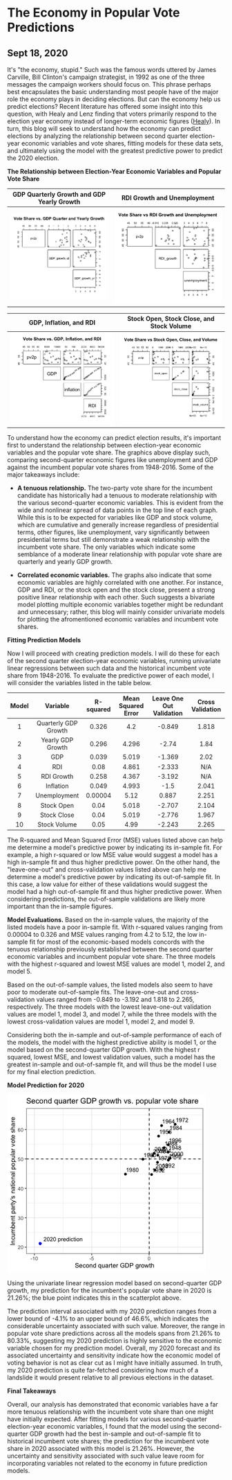 # The Economy in Popular Vote Predictions
## Sept 18, 2020

It's "the economy, stupid." Such was the famous words uttered by James Carville, Bill Clinton's campaign strategist, in 1992 as one of the three messages the campaign workers should focus on. This phrase perhaps best encapsulates the basic understanding most people have of the major role the economy plays in deciding elections. But can the economy help us predict elections? Recent literature has offered some insight into this question, with Healy and Lenz finding that voters primarily respond to the election year economy instead of longer-term economic figures ([Healy](https://www-jstor-org.ezp-prod1.hul.harvard.edu/stable/24363467?seq=1#metadata_info_tab_contents)). In turn, this blog will seek to understand how the economy can predict elections by analyzing the relationship between second quarter election-year economic variables and vote shares, fitting models for these data sets, and ultimately using the model with the greatest predictive power to predict the 2020 election.

**The Relationship between Election-Year Economic Variables and Popular Vote Share** 

GDP Quarterly Growth and GDP Yearly Growth  |  RDI Growth and Unemployment
:-------------------------:|:-------------------------:
![](Economy2.png)|![](Economy3.png)

GDP, Inflation, and RDI       |  Stock Open, Stock Close, and Stock Volume
:-------------------------:|:-------------------------:
![](Economy1.png)|![](Economy4.png)

To understand how the economy can predict election results, it's important first to understand the relationship between election-year economic variables and the popular vote share. The graphics above display such, comparing second-quarter economic figures like unemployment and GDP against the incumbent popular vote shares from 1948-2016. Some of the major takeaways include:

* **A tenuous relationship.** The two-party vote share for the incumbent candidate has historically had a tenuous to moderate relationship with the various second-quarter economic variables. This is evident from the wide and nonlinear spread of data points in the top line of each graph. While this is to be expected for variables like GDP and stock volume, which are cumulative and generally increase regardless of presidential terms, other figures, like unemployment, vary significantly between presidential terms but still demonstrate a weak relationship with the incumbent vote share. The only variables which indicate some semblance of a moderate linear relationship with popular vote share are quarterly and yearly GDP growth.

* **Correlated economic variables.** The graphs also indicate that some economic variables are highly correlated with one another. For instance, GDP and RDI, or the stock open and the stock close, present a strong positive linear relationship with each other. Such suggests a bivariate model plotting multiple economic variables together might be redundant and unnecessary; rather, this blog will mainly consider univariate models for plotting the afromentioned economic variables and incumbent vote shares.

**Fitting Prediction Models** 

Now I will proceed with creating prediction models. I will do these for each of the second quarter election-year economic variables, running univariate linear regressions between such data and the historical incumbent vote share from 1948-2016. To evaluate the predictive power of each model, I will consider the variables listed in the table below. 

|  Model | Variable  | R-squared  | Mean Squared Error  | Leave One Out Validation  | Cross Validation |
|:-:|:-:|:-:|:-:|:-:|:-:|
| 1 | Quarterly GDP Growth  | 0.326   | 4.2  | -0.849  | 1.818  |
| 2 | Yearly GDP Growth  | 0.296  | 4.296  | -2.74  | 1.84  |
| 3  | GDP  | 0.039  | 5.019  | -1.369   | 2.02  |
| 4 | RDI  | 0.08  | 4.861  | -2.333  | N/A  |
| 5  | RDI Growth  | 0.258  | 4.367  | -3.192   | N/A  |
| 6 | Inflation  | 0.049  | 4.993  | -1.5  | 2.041  | 
| 7 | Unemployment  | 0.00004  | 5.12  | 0.887  | 2.251  |
| 8 | Stock Open  | 0.04  | 5.018   | -2.707  | 2.104  |
| 9  | Stock Close  | 0.04   | 5.019  | -2.776  | 1.967   |
| 10  | Stock Volume  | 0.05  | 4.99  | -2.243  | 2.265  |

The R-squared and Mean Squared Error (MSE) values listed above can help me determine a model's predictive power by indicating its in-sample fit. For example, a high r-squared or low MSE value would suggest a model has a high in-sample fit and thus higher predictive power. On the other hand, the "leave-one-out" and cross-validation values listed above can help me determine a model's predictive power by indicating its out-of-sample fit. In this case, a low value for either of these validations would suggest the model had a high out-of-sample fit and thus higher predictive power. When considering predictions, the out-of-sample validations are likely more important than the in-sample figures.

**Model Evaluations.** Based on the in-sample values, the majority of the listed models have a poor in-sample fit. With r-squared values ranging from 0.00004 to 0.326 and MSE values ranging from 4.2 to 5.12, the low in-sample fit for most of the economic-based models concords with the tenuous relationship previously established between the second quarter economic variables and incumbent popular vote share. The three models with the highest r-squared and lowest MSE values are model 1, model 2, and model 5.

Based on the out-of-sample values, the listed models also seem to have poor to moderate out-of-sample fits. The leave-one-out and cross-validation values ranged from -0.849 to -3.192 and 1.818 to 2.265, respectively. The three models with the lowest leave-one-out validation values are model 1, model 3, and model 7, while the three models with the lowest cross-validation values are model 1, model 2, and model 9. 

Considering both the in-sample and out-of-sample performance of each of the models, the model with the highest predictive ability is model 1, or the model based on the second-quarter GDP growth. With the highest r squared, lowest MSE, and lowest validation values, such a model has the greatest in-sample and out-of-sample fit, and will thus be the model I use for my final election prediction.  

**Model Prediction for 2020** 

![](Economy5.png)

Using the univariate linear regression model based on second-quarter GDP growth, my prediction for the incumbent's popular vote share in 2020 is 21.26%; the blue point indicates this in the scatterplot above.

The prediction interval associated with my 2020 prediction ranges from a lower bound of -4.1% to an upper bound of 46.6%, which indicates the considerable uncertainty associated with such value. Moreover, the range in popular vote share predictions across all the models spans from 21.26% to 80.33%, suggesting my 2020 prediction is highly sensitive to the economic variable chosen for my prediction model. Overall, my 2020 forecast and its associated uncertainty and sensitivity indicate how the economic model of voting behavior is not as clear cut as I might have initially assumed. In truth, my 2020 prediction is quite far-fetched considering how much of a landslide it would present relative to all previous elections in the dataset.

**Final Takeaways** 

Overall, our analysis has demonstrated that economic variables have a far more tenuous relationship with the incumbent vote share than one might have initially expected. After fitting models for various second-quarter election-year economic variables, I found that the model using the second-quarter GDP growth had the best in-sample and out-of-sample fit to historical incumbent vote shares; the prediction for the incumbent vote share in 2020 associated with this model is 21.26%. However, the uncertainty and sensitivity associated with such value leave room for incorporating variables not related to the economy in future prediction models. 

